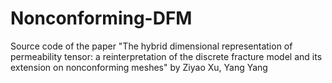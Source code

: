 # Nonconforming-DFM
Source code of the paper "The hybrid dimensional representation of permeability tensor: a reinterpretation of the discrete fracture model and its extension on nonconforming meshes" by Ziyao Xu, Yang Yang 
 
